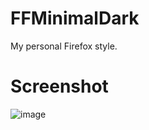 # FFMinimalDark
My personal Firefox style.

# Screenshot
![image](https://atil.la/x/img/wvBu7D7eXE.png)
